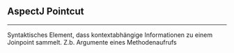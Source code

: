 ## AspectJ Pointcut
---
Syntaktisches Element, dass kontextabhängige Informationen zu einem Joinpoint sammelt. Z.b. Argumente eines Methodenaufrufs